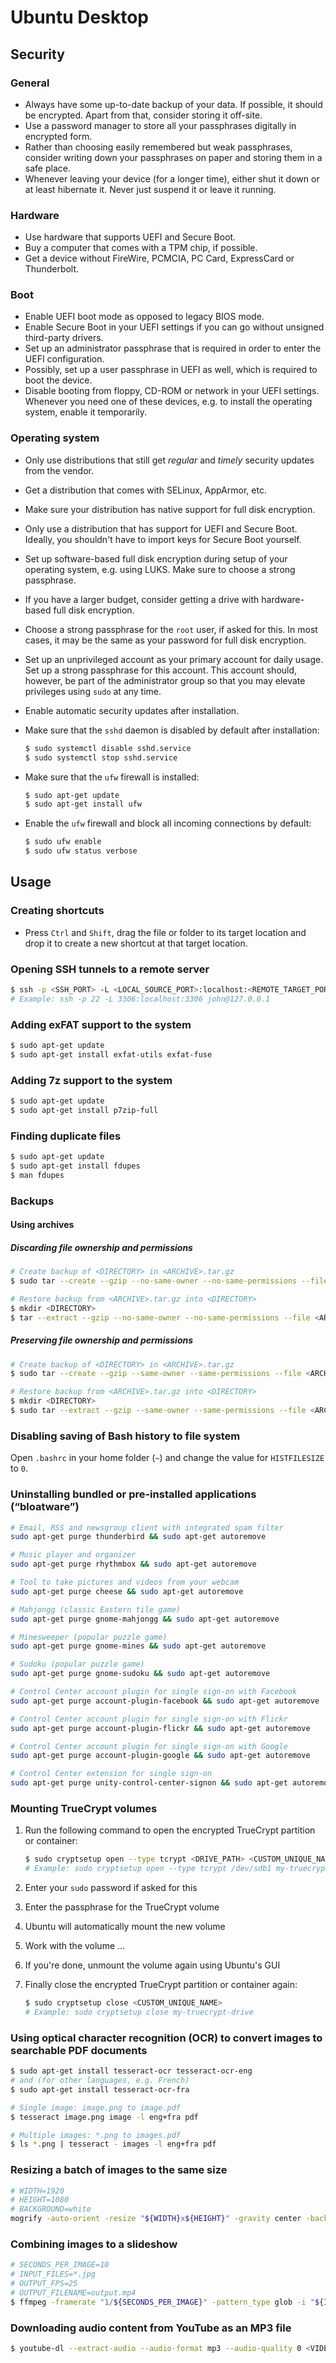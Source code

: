 # Ubuntu Desktop

## Security

### General

 * Always have some up-to-date backup of your data. If possible, it should be encrypted. Apart from that, consider storing it off-site.
 * Use a password manager to store all your passphrases digitally in encrypted form.
 * Rather than choosing easily remembered but weak passphrases, consider writing down your passphrases on paper and storing them in a safe place.
 * Whenever leaving your device (for a longer time), either shut it down or at least hibernate it. Never just suspend it or leave it running.

### Hardware

 * Use hardware that supports UEFI and Secure Boot.
 * Buy a computer that comes with a TPM chip, if possible.
 * Get a device without FireWire, PCMCIA, PC Card, ExpressCard or Thunderbolt.

### Boot

 * Enable UEFI boot mode as opposed to legacy BIOS mode.
 * Enable Secure Boot in your UEFI settings if you can go without unsigned third-party drivers.
 * Set up an administrator passphrase that is required in order to enter the UEFI configuration.
 * Possibly, set up a user passphrase in UEFI as well, which is required to boot the device.
 * Disable booting from floppy, CD-ROM or network in your UEFI settings. Whenever you need one of these devices, e.g. to install the operating system, enable it temporarily.

### Operating system

 * Only use distributions that still get *regular* and *timely* security updates from the vendor.
 * Get a distribution that comes with SELinux, AppArmor, etc.
 * Make sure your distribution has native support for full disk encryption.
 * Only use a distribution that has support for UEFI and Secure Boot. Ideally, you shouldn't have to import keys for Secure Boot yourself.
 * Set up software-based full disk encryption during setup of your operating system, e.g. using LUKS. Make sure to choose a strong passphrase.
 * If you have a larger budget, consider getting a drive with hardware-based full disk encryption.
 * Choose a strong passphrase for the `root` user, if asked for this. In most cases, it may be the same as your password for full disk encryption.
 * Set up an unprivileged account as your primary account for daily usage. Set up a strong passphrase for this account. This account should, however, be part of the administrator group so that you may elevate privileges using `sudo` at any time.
 * Enable automatic security updates after installation.
 * Make sure that the `sshd` daemon is disabled by default after installation:

   ```bash
   $ sudo systemctl disable sshd.service
   $ sudo systemctl stop sshd.service
   ```

 * Make sure that the `ufw` firewall is installed:

   ```bash
   $ sudo apt-get update
   $ sudo apt-get install ufw
   ```

 * Enable the `ufw` firewall and block all incoming connections by default:

   ```bash
   $ sudo ufw enable
   $ sudo ufw status verbose
   ```

## Usage

### Creating shortcuts

 * Press `Ctrl` and `Shift`, drag the file or folder to its target location and drop it to create a new shortcut at that target location.

### Opening SSH tunnels to a remote server

```bash
$ ssh -p <SSH_PORT> -L <LOCAL_SOURCE_PORT>:localhost:<REMOTE_TARGET_PORT> user@server
# Example: ssh -p 22 -L 3306:localhost:3306 john@127.0.0.1
```

### Adding exFAT support to the system

```bash
$ sudo apt-get update
$ sudo apt-get install exfat-utils exfat-fuse
```

### Adding 7z support to the system

```bash
$ sudo apt-get update
$ sudo apt-get install p7zip-full
```

### Finding duplicate files

```bash
$ sudo apt-get update
$ sudo apt-get install fdupes
$ man fdupes
```

### Backups

#### Using archives

##### Discarding file ownership and permissions

```bash
# Create backup of <DIRECTORY> in <ARCHIVE>.tar.gz
$ sudo tar --create --gzip --no-same-owner --no-same-permissions --file <ARCHIVE>.tar.gz <DIRECTORY>

# Restore backup from <ARCHIVE>.tar.gz into <DIRECTORY>
$ mkdir <DIRECTORY>
$ tar --extract --gzip --no-same-owner --no-same-permissions --file <ARCHIVE>.tar.gz -C <DIRECTORY> --strip-components=1
```

##### Preserving file ownership and permissions

```bash
# Create backup of <DIRECTORY> in <ARCHIVE>.tar.gz
$ sudo tar --create --gzip --same-owner --same-permissions --file <ARCHIVE>.tar.gz <DIRECTORY>

# Restore backup from <ARCHIVE>.tar.gz into <DIRECTORY>
$ mkdir <DIRECTORY>
$ sudo tar --extract --gzip --same-owner --same-permissions --file <ARCHIVE>.tar.gz -C <DIRECTORY> --strip-components=1
```

### Disabling saving of Bash history to file system

Open `.bashrc` in your home folder (`~`) and change the value for `HISTFILESIZE` to `0`.

### Uninstalling bundled or pre-installed applications (“bloatware”)

```bash
# Email, RSS and newsgroup client with integrated spam filter
sudo apt-get purge thunderbird && sudo apt-get autoremove

# Music player and organizer
sudo apt-get purge rhythmbox && sudo apt-get autoremove

# Tool to take pictures and videos from your webcam
sudo apt-get purge cheese && sudo apt-get autoremove

# Mahjongg (classic Eastern tile game)
sudo apt-get purge gnome-mahjongg && sudo apt-get autoremove

# Minesweeper (popular puzzle game)
sudo apt-get purge gnome-mines && sudo apt-get autoremove

# Sudoku (popular puzzle game)
sudo apt-get purge gnome-sudoku && sudo apt-get autoremove

# Control Center account plugin for single sign-on with Facebook
sudo apt-get purge account-plugin-facebook && sudo apt-get autoremove

# Control Center account plugin for single sign-on with Flickr
sudo apt-get purge account-plugin-flickr && sudo apt-get autoremove

# Control Center account plugin for single sign-on with Google
sudo apt-get purge account-plugin-google && sudo apt-get autoremove

# Control Center extension for single sign-on
sudo apt-get purge unity-control-center-signon && sudo apt-get autoremove
```

### Mounting TrueCrypt volumes

 1. Run the following command to open the encrypted TrueCrypt partition or container:

    ```bash
    $ sudo cryptsetup open --type tcrypt <DRIVE_PATH> <CUSTOM_UNIQUE_NAME>
    # Example: sudo cryptsetup open --type tcrypt /dev/sdb1 my-truecrypt-drive
    ```

 1. Enter your `sudo` password if asked for this

 1. Enter the passphrase for the TrueCrypt volume

 1. Ubuntu will automatically mount the new volume

 1. Work with the volume ...

 1. If you're done, unmount the volume again using Ubuntu's GUI

 1. Finally close the encrypted TrueCrypt partition or container again:

    ```bash
    $ sudo cryptsetup close <CUSTOM_UNIQUE_NAME>
    # Example: sudo cryptsetup close my-truecrypt-drive
    ```

### Using optical character recognition (OCR) to convert images to searchable PDF documents

```bash
$ sudo apt-get install tesseract-ocr tesseract-ocr-eng
# and (for other languages, e.g. French)
$ sudo apt-get install tesseract-ocr-fra

# Single image: image.png to image.pdf
$ tesseract image.png image -l eng+fra pdf

# Multiple images: *.png to images.pdf
$ ls *.png | tesseract - images -l eng+fra pdf
```

### Resizing a batch of images to the same size

```bash
# WIDTH=1920
# HEIGHT=1080
# BACKGROUND=white
mogrify -auto-orient -resize "${WIDTH}x${HEIGHT}" -gravity center -background "${BACKGROUND}" -extent "${WIDTH}x${HEIGHT}" *.jpg
```

### Combining images to a slideshow

```bash
# SECONDS_PER_IMAGE=10
# INPUT_FILES=*.jpg
# OUTPUT_FPS=25
# OUTPUT_FILENAME=output.mp4
$ ffmpeg -framerate "1/${SECONDS_PER_IMAGE}" -pattern_type glob -i "${INPUT_FILES}" -r "${OUTPUT_FPS}" -c:v libx264 -pix_fmt yuv420p "${OUTPUT_FILENAME}"
```

### Downloading audio content from YouTube as an MP3 file

```bash
$ youtube-dl --extract-audio --audio-format mp3 --audio-quality 0 <VIDEO_URL>
```
